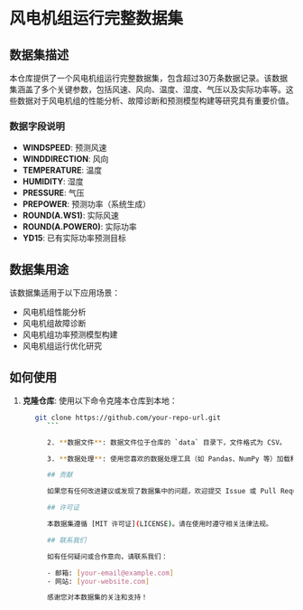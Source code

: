 # 风电机组运行完整数据集

## 数据集描述

本仓库提供了一个风电机组运行完整数据集，包含超过30万条数据记录。该数据集涵盖了多个关键参数，包括风速、风向、温度、湿度、气压以及实际功率等。这些数据对于风电机组的性能分析、故障诊断和预测模型构建等研究具有重要价值。

### 数据字段说明

- **WINDSPEED**: 预测风速
- **WINDDIRECTION**: 风向
- **TEMPERATURE**: 温度
- **HUMIDITY**: 湿度
- **PRESSURE**: 气压
- **PREPOWER**: 预测功率（系统生成）
- **ROUND(A.WS1)**: 实际风速
- **ROUND(A.POWER0)**: 实际功率
- **YD15**: 已有实际功率预测目标

## 数据集用途

该数据集适用于以下应用场景：

- 风电机组性能分析
- 风电机组故障诊断
- 风电机组功率预测模型构建
- 风电机组运行优化研究

## 如何使用

1. **克隆仓库**: 使用以下命令克隆本仓库到本地：
   ```bash
      git clone https://github.com/your-repo-url.git
         ```

         2. **数据文件**: 数据文件位于仓库的 `data` 目录下，文件格式为 CSV。

         3. **数据处理**: 使用您喜欢的数据处理工具（如 Pandas、NumPy 等）加载和处理数据。

         ## 贡献

         如果您有任何改进建议或发现了数据集中的问题，欢迎提交 Issue 或 Pull Request。我们期待您的贡献！

         ## 许可证

         本数据集遵循 [MIT 许可证](LICENSE)。请在使用时遵守相关法律法规。

         ## 联系我们

         如有任何疑问或合作意向，请联系我们：

         - 邮箱: [your-email@example.com]
         - 网站: [your-website.com]

         感谢您对本数据集的关注和支持！
